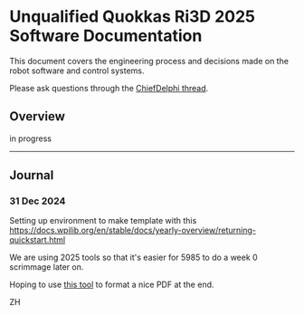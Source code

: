 # Unqualified Quokkas Ri3D 2025 Software Documentation #

This document covers the engineering process and decisions made on the robot software and control systems.

Please ask questions through the [ChiefDelphi thread](https://www.chiefdelphi.com/t/2025-unqualified-quokkas-ri3d-build-thread/476780).

## Overview ##
in progress

---

## Journal ##
### 31 Dec 2024 ###
Setting up environment to make template with this https://docs.wpilib.org/en/stable/docs/yearly-overview/returning-quickstart.html

We are using 2025 tools so that it's easier for 5985 to do a week 0 scrimmage later on.

Hoping to use [this tool](https://dillinger.io/) to format a nice PDF at the end.

ZH
